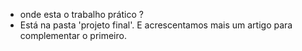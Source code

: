 * onde esta o trabalho prático ?
* Está na pasta 'projeto final'. E acrescentamos mais um artigo para complementar o primeiro.
